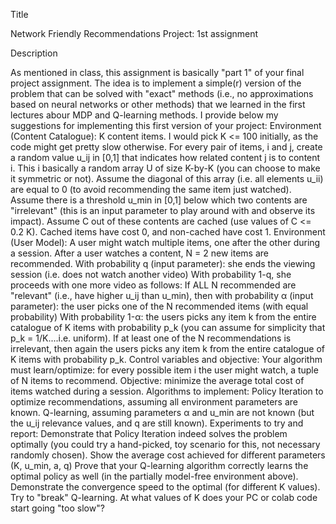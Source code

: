 Title

Network Friendly Recommendations Project: 1st assignment

Description

As mentioned in class, this assignment is basically "part 1" of your final project assignment. The idea is to implement a simple(r) version of the problem that can be solved with "exact" methods (i.e., no approximations based on neural networks or other methods) that we learned in the first lectures abour MDP and Q-learning methods. I provide below my suggestions for implementing this first version of your project:
Environment (Content Catalogue):
K content items. I would pick K <= 100 initially, as the code might get pretty slow otherwise.
For every pair of items, i and j, create a random value u_ij in [0,1] that indicates how related content j is to content i. This i basically a random array U of size K-by-K (you can choose to make it symmetric or not). Assume the diagonal of this array (i.e. all elements u_ii) are equal to 0 (to avoid recommending the same item just watched).
Assume there is a threshold u_min in [0,1] below which two contents are "irrelevant" (this is an input parameter to play around with and observe its impact). 
Assume C out of these contents are cached (use values of C <= 0.2 K). Cached items have cost 0, and non-cached have cost 1.
Environment (User Model):
A user might watch multiple items, one after the other during a session.
After a user watches a content, N = 2 new items are recommended.
With probability q (input parameter): she ends the viewing session (i.e. does not watch another video)
With probability 1-q, she proceeds with one more video as follows:
If ALL N recommended are "relevant" (i.e., have higher u_ij than u_min), then
with probability α (input parameter): the user picks one of the N recommended items (with equal probability)
With probability 1-α: the users picks any item k from the entire catalogue of K items with probability p_k (you can assume for simplicity that p_k = 1/K....i.e. uniform).
If at least one of the N recommendations is irrelevant, then again the users picks any item k from the entire catalogue of K items with probability p_k.
Control variables and objective:
Your algorithm must learn/optimize: for every possible item i the user might watch, a tuple of N items to recommend.
Objective: minimize the average total cost of items watched during a session.
Algorithms to implement:
Policy Iteration to optimize recommendations, assuming all environment parameters are known.
Q-learning, assuming parameters α and u_min are not known (but the u_ij relevance values, and q are still known).
Experiments to try and report:
Demonstrate that Policy Iteration indeed solves the problem optimally (you could try a hand-picked, toy scenario for this, not necessary randomly chosen).
Show the average cost achieved for different parameters (K, u_min, a, q)
Prove that your Q-learning algorithm correctly learns the optimal policy as well (in the partially model-free environment above). Demonstrate the convergence speed to the optimal (for different K values).
Try to "break" Q-learning. At what values of K does your PC or colab code start going "too slow"?
